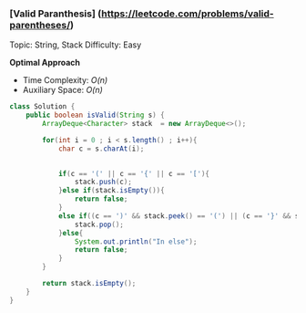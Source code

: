 ### [Valid Paranthesis] (https://leetcode.com/problems/valid-parentheses/)
Topic: String, Stack
Difficulty: Easy

**Optimal Approach**

- Time Complexity: *O(n)*
- Auxiliary Space: *O(n)*

```java
class Solution {
    public boolean isValid(String s) {
        ArrayDeque<Character> stack  = new ArrayDeque<>();

        for(int i = 0 ; i < s.length() ; i++){
            char c = s.charAt(i);

    
            if(c == '(' || c == '{' || c == '['){
                stack.push(c);
            }else if(stack.isEmpty()){
                return false;
            }
            else if((c == ')' && stack.peek() == '(') || (c == '}' && stack.peek() == '{') || (c == ']' && stack.peek() == '[')){
                stack.pop();
            }else{
                System.out.println("In else");
                return false;
            }
        }

        return stack.isEmpty();
    }
}
```